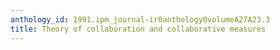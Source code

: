 ```yaml
---
anthology_id: 1991.ipm_journal-ir0anthology0volumeA27A23.3
title: Theory of collaboration and collaborative measures
---
```

